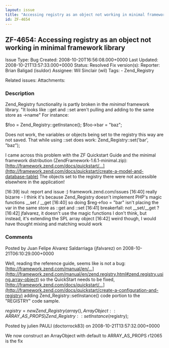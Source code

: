 ```yaml
---
layout: issue
title: "Accessing registry as an object not working in minimal framework library"
id: ZF-4654
---
```


ZF-4654: Accessing registry as an object not working in minimal framework library
---------------------------------------------------------------------------------

 Issue Type: Bug Created: 2008-10-20T16:56:08.000+0000 Last Updated: 2008-10-21T13:57:33.000+0000 Status: Resolved Fix version(s): 
 Reporter:  Brian Baligad (isuldor)  Assignee:  Wil Sinclair (wil)  Tags: - Zend\_Registry
 
 Related issues: 
 Attachments: 
### Description

Zend\_Registry functionality is partly broken in the _minimal_ framework library. "It looks like ::get and ::set aren't pulling and adding to the same store as ->name" For instance:

$foo = Zend\_Registry::getInstance(); $foo->bar = "baz";

Does not work, the variables or objects being set to the registry this way are not saved. That while using ::set does work: Zend\_Registry::set('bar', "baz");

I came across this problem with the ZF Quickstart Guide and the minimal framework distribution (ZendFramework-1.6.1-minimal.zip): [http://framework.zend.com/docs/quickstart/…](http://framework.zend.com/docs/quickstart/create-a-model-and-database-table) The objects set to the registry there were not accessible elsewhere in the application!

[16:39] isul: report and issue :) framework.zend.com/issues [16:40] really bizarre - I think it's because Zend\_Registry doesn't implement PHP's magic functions \_\_set / \_\_get [16:40] so doing $reg->foo = "bar" isn't placing the var in the same store as ::get and ::set [16:41] breakerfall: not \_\_set/\_\_get ? [16:42] jfalvarez, it doesn't use the magic functions I don't think, but instead, it's extending the SPL array object [16:42] weird though, I would have thought mixing and matching would work

 

 

### Comments

Posted by Juan Felipe Alvarez Saldarriaga (jfalvarez) on 2008-10-21T06:10:29.000+0000

Well, reading the reference guide, seems like is not a bug: [http://framework.zend.com/manual/en/…](http://framework.zend.com/manual/en/zend.registry.html#zend.registry.using.array-object) so the QuickStart needs to be fixed, [http://framework.zend.com/docs/quickstart/…](http://framework.zend.com/docs/quickstart/create-a-configuration-and-registry) adding Zend\_Registry::setInstance() code portion to the "REGISTRY" code sample.

$registry = new Zend\_Registry(array(), ArrayObject::ARRAY\_AS\_PROPS) Zend\_Registry::setInstance($registry);

 

 

Posted by julien PAULI (doctorrock83) on 2008-10-21T13:57:32.000+0000

We now construct an ArrayObject with default to ARRAY\_AS\_PROPS r12065 is the fix

 

 